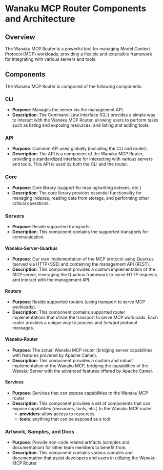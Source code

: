 # Wanaku MCP Router Components and Architecture

## Overview

The Wanaku MCP Router is a powerful tool for managing Model Context Protocol (MCP) workloads, providing a flexible and extensible
framework for integrating with various servers and tools.

## Components

The Wanaku MCP Router is composed of the following components:

### CLI


* **Purpose**: Manages the server via the management API.
* **Description**: The Command-Line Interface (CLI) provides a simple way to interact with the Wanaku MCP Router, allowing users to perform tasks such as listing and exposing resources, and listing and adding tools.

### API


* **Purpose**: Common API used globally (including the CLI and router).
* **Description**: The API is a component of the Wanaku MCP Router, providing a standardized interface for interacting with various servers and tools. This API is used by both the CLI and the router.

### Core

* **Purpose**: Core library (support for reading/writing indexes, etc.)
* **Description**: The core library provides essential functionality for managing indexes, reading data from storage, and performing other critical operations.

### Servers

* **Purpose**: Reside supported transports.
* **Description**: This component contains the supported transports for communication.

#### Wanaku-Server-Quarkus

* **Purpose**: Our own implementation of the MCP protocol using Quarkus (served via HTTP+SSE) and containing the management API (REST).
* **Description**: This component provides a custom implementation of the MCP server, leveraging the Quarkus framework to serve HTTP requests and interact with the management API.

#### Routers

* **Purpose**: Reside supported routers (using transport to serve MCP workloads).
* **Description**: This component contains supported router implementations that utilize the transport to serve MCP workloads. Each router provides a unique way to process and forward protocol messages.

#### Wanaku-Router

* **Purpose**: The actual Wanaku MCP router (bridging server capabilities with features provided by Apache Camel).
* **Description**: This component provides a custom and robust implementation of the Wanaku MCP, bridging the capabilities of the Wanaku Server with the advanced features offered by Apache Camel.

#### Services

* **Purpose**: Services that can expose capabilities to the Wanaku MCP router
* **Description**: This component provides a set of components that can expose capabilities (resources, tools, etc.) to the Wanaku MCP router. 
   * **providers**: allow access to resources.
   * **tools**: anything that can be exposed as a tool.

### Artwork, Samples, and Docs

* **Purpose**: Provide non-code related artifacts (samples and documentation) for other team members to benefit from.
* **Description**: This component contains various samples and documentation that assist developers and users in utilizing the Wanaku MCP Router.